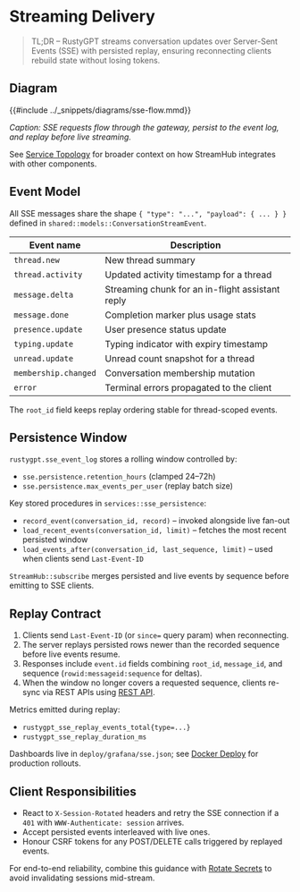 # Streaming Delivery

> TL;DR – RustyGPT streams conversation updates over Server-Sent Events (SSE) with persisted replay, ensuring reconnecting clients rebuild state without losing tokens.

## Diagram

{{#include ../_snippets/diagrams/sse-flow.mmd}}

_Caption: SSE requests flow through the gateway, persist to the event log, and replay before live streaming._

See [Service Topology](service-topology.md) for broader context on how StreamHub integrates with other components.

## Event Model

All SSE messages share the shape `{ "type": "...", "payload": { ... } }` defined in `shared::models::ConversationStreamEvent`.

| Event name           | Description                                      |
|----------------------|--------------------------------------------------|
| `thread.new`         | New thread summary                               |
| `thread.activity`    | Updated activity timestamp for a thread          |
| `message.delta`      | Streaming chunk for an in-flight assistant reply |
| `message.done`       | Completion marker plus usage stats               |
| `presence.update`    | User presence status update                      |
| `typing.update`      | Typing indicator with expiry timestamp           |
| `unread.update`      | Unread count snapshot for a thread               |
| `membership.changed` | Conversation membership mutation                 |
| `error`              | Terminal errors propagated to the client         |

The `root_id` field keeps replay ordering stable for thread-scoped events.

## Persistence Window

`rustygpt.sse_event_log` stores a rolling window controlled by:

- `sse.persistence.retention_hours` (clamped 24–72h)
- `sse.persistence.max_events_per_user` (replay batch size)

Key stored procedures in `services::sse_persistence`:

- `record_event(conversation_id, record)` – invoked alongside live fan-out
- `load_recent_events(conversation_id, limit)` – fetches the most recent persisted window
- `load_events_after(conversation_id, last_sequence, limit)` – used when clients send `Last-Event-ID`

`StreamHub::subscribe` merges persisted and live events by sequence before emitting to SSE clients.

## Replay Contract

1. Clients send `Last-Event-ID` (or `since=` query param) when reconnecting.
2. The server replays persisted rows newer than the recorded sequence before live events resume.
3. Responses include `event.id` fields combining `root_id`, `message_id`, and sequence (`rowid:messageid:sequence` for deltas).
4. When the window no longer covers a requested sequence, clients re-sync via REST APIs using [REST API](../reference/api.md).

Metrics emitted during replay:

- `rustygpt_sse_replay_events_total{type=...}`
- `rustygpt_sse_replay_duration_ms`

Dashboards live in `deploy/grafana/sse.json`; see [Docker Deploy](../howto/docker-deploy.md) for production rollouts.

## Client Responsibilities

- React to `X-Session-Rotated` headers and retry the SSE connection if a `401` with `WWW-Authenticate: session` arrives.
- Accept persisted events interleaved with live ones.
- Honour CSRF tokens for any POST/DELETE calls triggered by replayed events.

For end-to-end reliability, combine this guidance with [Rotate Secrets](../howto/rotate-secrets.md) to avoid invalidating sessions mid-stream.
